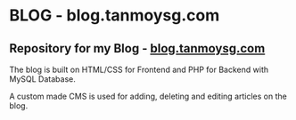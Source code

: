 # BLOG - blog.tanmoysg.com
## Repository for my Blog - [blog.tanmoysg.com](http://blog.tanmoysg.com)


The blog is built on HTML/CSS for Frontend and PHP for Backend with MySQL Database. 



A custom made CMS is used for adding, deleting and editing articles on the blog. 
